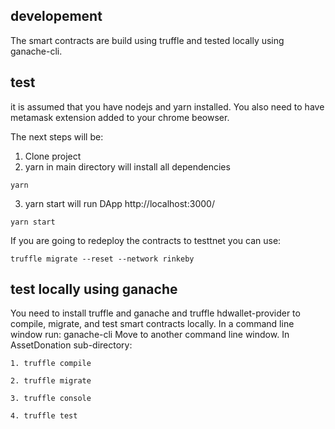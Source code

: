 
## developement
The smart contracts are build using truffle and tested locally using ganache-cli.


## test
it is assumed that you have nodejs and yarn installed. You also need to have metamask extension added to your chrome beowser.

The next steps will be:
1. Clone project
2. yarn in main directory will install all dependencies
```
yarn
```
3. yarn start will run DApp http://localhost:3000/
```
yarn start
```
If you are going to redeploy the contracts to testtnet you can use:
```
truffle migrate --reset --network rinkeby
```
## test locally using ganache
You need to install truffle and ganache and truffle hdwallet-provider to compile, migrate, and test smart contracts locally.
In a command line window run: ganache-cli
Move to another command line window.
In AssetDonation sub-directory:
```
1. truffle compile
```
```
2. truffle migrate
```
```
3. truffle console
```
```
4. truffle test
```

